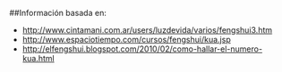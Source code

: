 ##Información basada en:

 - http://www.cintamani.com.ar/users/luzdevida/varios/fengshui3.htm 
 - http://www.espaciotiempo.com/cursos/fengshui/kua.jsp
 - http://elfengshui.blogspot.com/2010/02/como-hallar-el-numero-kua.html


